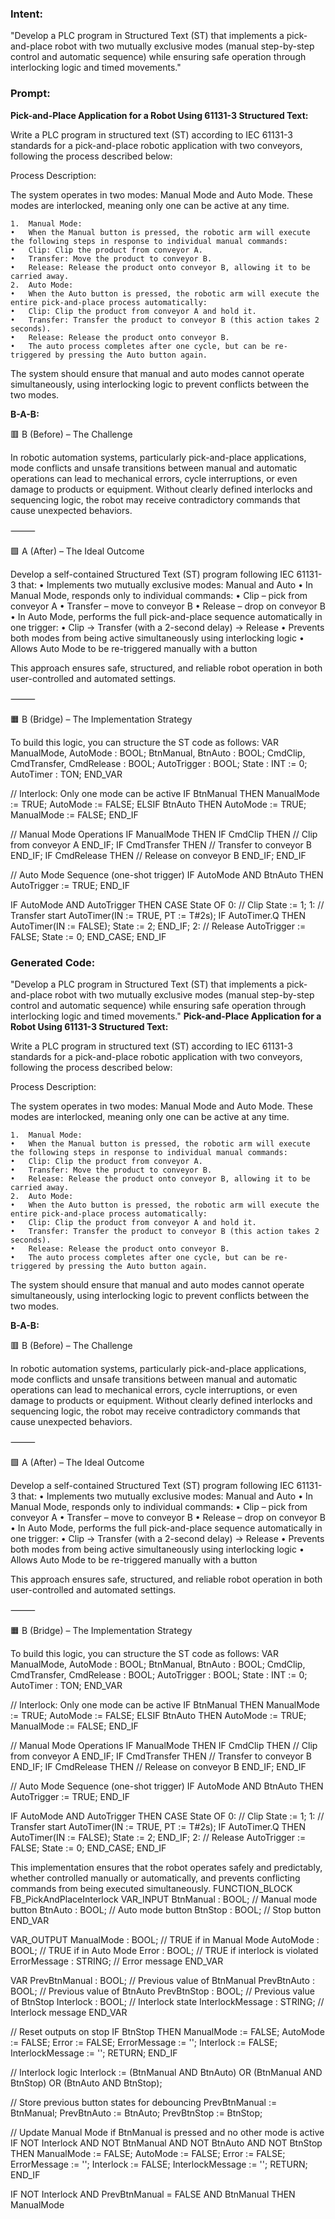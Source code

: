 ### Intent:
"Develop a PLC program in Structured Text (ST) that implements a pick-and-place robot with two mutually exclusive modes (manual step-by-step control and automatic sequence) while ensuring safe operation through interlocking logic and timed movements."

### Prompt:
**Pick-and-Place Application for a Robot Using 61131-3 Structured Text:**

Write a PLC program in structured text (ST) according to IEC 61131-3 standards for a pick-and-place robotic application with two conveyors, following the process described below:

Process Description:

The system operates in two modes: Manual Mode and Auto Mode. These modes are interlocked, meaning only one can be active at any time.

	1.	Manual Mode:
	•	When the Manual button is pressed, the robotic arm will execute the following steps in response to individual manual commands:
	•	Clip: Clip the product from conveyor A.
	•	Transfer: Move the product to conveyor B.
	•	Release: Release the product onto conveyor B, allowing it to be carried away.
	2.	Auto Mode:
	•	When the Auto button is pressed, the robotic arm will execute the entire pick-and-place process automatically:
	•	Clip: Clip the product from conveyor A and hold it.
	•	Transfer: Transfer the product to conveyor B (this action takes 2 seconds).
	•	Release: Release the product onto conveyor B.
	•	The auto process completes after one cycle, but can be re-triggered by pressing the Auto button again.

The system should ensure that manual and auto modes cannot operate simultaneously, using interlocking logic to prevent conflicts between the two modes.

**B-A-B:**

🟥 B (Before) – The Challenge

In robotic automation systems, particularly pick-and-place applications, mode conflicts and unsafe transitions between manual and automatic operations can lead to mechanical errors, cycle interruptions, or even damage to products or equipment. Without clearly defined interlocks and sequencing logic, the robot may receive contradictory commands that cause unexpected behaviors.

⸻

🟩 A (After) – The Ideal Outcome

Develop a self-contained Structured Text (ST) program following IEC 61131-3 that:
	•	Implements two mutually exclusive modes: Manual and Auto
	•	In Manual Mode, responds only to individual commands:
	•	Clip – pick from conveyor A
	•	Transfer – move to conveyor B
	•	Release – drop on conveyor B
	•	In Auto Mode, performs the full pick-and-place sequence automatically in one trigger:
	•	Clip → Transfer (with a 2-second delay) → Release
	•	Prevents both modes from being active simultaneously using interlocking logic
	•	Allows Auto Mode to be re-triggered manually with a button

This approach ensures safe, structured, and reliable robot operation in both user-controlled and automated settings.

⸻

🟧 B (Bridge) – The Implementation Strategy

To build this logic, you can structure the ST code as follows:
VAR
    ManualMode, AutoMode : BOOL;
    BtnManual, BtnAuto : BOOL;
    CmdClip, CmdTransfer, CmdRelease : BOOL;
    AutoTrigger : BOOL;
    State : INT := 0;
    AutoTimer : TON;
END_VAR

// Interlock: Only one mode can be active
IF BtnManual THEN
    ManualMode := TRUE;
    AutoMode := FALSE;
ELSIF BtnAuto THEN
    AutoMode := TRUE;
    ManualMode := FALSE;
END_IF

// Manual Mode Operations
IF ManualMode THEN
    IF CmdClip THEN
        // Clip from conveyor A
    END_IF;
    IF CmdTransfer THEN
        // Transfer to conveyor B
    END_IF;
    IF CmdRelease THEN
        // Release on conveyor B
    END_IF;
END_IF

// Auto Mode Sequence (one-shot trigger)
IF AutoMode AND BtnAuto THEN
    AutoTrigger := TRUE;
END_IF

IF AutoMode AND AutoTrigger THEN
    CASE State OF
        0: 
            // Clip
            State := 1;
        1:
            // Transfer start
            AutoTimer(IN := TRUE, PT := T#2s);
            IF AutoTimer.Q THEN
                AutoTimer(IN := FALSE);
                State := 2;
            END_IF;
        2:
            // Release
            AutoTrigger := FALSE;
            State := 0;
    END_CASE;
END_IF

### Generated Code:
"Develop a PLC program in Structured Text (ST) that implements a pick-and-place robot with two mutually exclusive modes (manual step-by-step control and automatic sequence) while ensuring safe operation through interlocking logic and timed movements."
**Pick-and-Place Application for a Robot Using 61131-3 Structured Text:**

Write a PLC program in structured text (ST) according to IEC 61131-3 standards for a pick-and-place robotic application with two conveyors, following the process described below:

Process Description:

The system operates in two modes: Manual Mode and Auto Mode. These modes are interlocked, meaning only one can be active at any time.

	1.	Manual Mode:
	•	When the Manual button is pressed, the robotic arm will execute the following steps in response to individual manual commands:
	•	Clip: Clip the product from conveyor A.
	•	Transfer: Move the product to conveyor B.
	•	Release: Release the product onto conveyor B, allowing it to be carried away.
	2.	Auto Mode:
	•	When the Auto button is pressed, the robotic arm will execute the entire pick-and-place process automatically:
	•	Clip: Clip the product from conveyor A and hold it.
	•	Transfer: Transfer the product to conveyor B (this action takes 2 seconds).
	•	Release: Release the product onto conveyor B.
	•	The auto process completes after one cycle, but can be re-triggered by pressing the Auto button again.

The system should ensure that manual and auto modes cannot operate simultaneously, using interlocking logic to prevent conflicts between the two modes.

**B-A-B:**

🟥 B (Before) – The Challenge

In robotic automation systems, particularly pick-and-place applications, mode conflicts and unsafe transitions between manual and automatic operations can lead to mechanical errors, cycle interruptions, or even damage to products or equipment. Without clearly defined interlocks and sequencing logic, the robot may receive contradictory commands that cause unexpected behaviors.

⸻

🟩 A (After) – The Ideal Outcome

Develop a self-contained Structured Text (ST) program following IEC 61131-3 that:
	•	Implements two mutually exclusive modes: Manual and Auto
	•	In Manual Mode, responds only to individual commands:
	•	Clip – pick from conveyor A
	•	Transfer – move to conveyor B
	•	Release – drop on conveyor B
	•	In Auto Mode, performs the full pick-and-place sequence automatically in one trigger:
	•	Clip → Transfer (with a 2-second delay) → Release
	•	Prevents both modes from being active simultaneously using interlocking logic
	•	Allows Auto Mode to be re-triggered manually with a button

This approach ensures safe, structured, and reliable robot operation in both user-controlled and automated settings.

⸻

🟧 B (Bridge) – The Implementation Strategy

To build this logic, you can structure the ST code as follows:
VAR
    ManualMode, AutoMode : BOOL;
    BtnManual, BtnAuto : BOOL;
    CmdClip, CmdTransfer, CmdRelease : BOOL;
    AutoTrigger : BOOL;
    State : INT := 0;
    AutoTimer : TON;
END_VAR

// Interlock: Only one mode can be active
IF BtnManual THEN
    ManualMode := TRUE;
    AutoMode := FALSE;
ELSIF BtnAuto THEN
    AutoMode := TRUE;
    ManualMode := FALSE;
END_IF

// Manual Mode Operations
IF ManualMode THEN
    IF CmdClip THEN
        // Clip from conveyor A
    END_IF;
    IF CmdTransfer THEN
        // Transfer to conveyor B
    END_IF;
    IF CmdRelease THEN
        // Release on conveyor B
    END_IF;
END_IF

// Auto Mode Sequence (one-shot trigger)
IF AutoMode AND BtnAuto THEN
    AutoTrigger := TRUE;
END_IF

IF AutoMode AND AutoTrigger THEN
    CASE State OF
        0: 
            // Clip
            State := 1;
        1:
            // Transfer start
            AutoTimer(IN := TRUE, PT := T#2s);
            IF AutoTimer.Q THEN
                AutoTimer(IN := FALSE);
                State := 2;
            END_IF;
        2:
            // Release
            AutoTrigger := FALSE;
            State := 0;
    END_CASE;
END_IF

This implementation ensures that the robot operates safely and predictably, whether controlled manually or automatically, and prevents conflicting commands from being executed simultaneously.
FUNCTION_BLOCK FB_PickAndPlaceInterlock
VAR_INPUT
    BtnManual : BOOL; // Manual mode button
    BtnAuto : BOOL;   // Auto mode button
    BtnStop : BOOL;   // Stop button
END_VAR

VAR_OUTPUT
    ManualMode : BOOL; // TRUE if in Manual Mode
    AutoMode : BOOL;   // TRUE if in Auto Mode
    Error : BOOL;      // TRUE if interlock is violated
    ErrorMessage : STRING; // Error message
END_VAR

VAR
    PrevBtnManual : BOOL; // Previous value of BtnManual
    PrevBtnAuto : BOOL;   // Previous value of BtnAuto
    PrevBtnStop : BOOL;   // Previous value of BtnStop
    Interlock : BOOL;     // Interlock state
    InterlockMessage : STRING; // Interlock message
END_VAR

// Reset outputs on stop
IF BtnStop THEN
    ManualMode := FALSE;
    AutoMode := FALSE;
    Error := FALSE;
    ErrorMessage := '';
    Interlock := FALSE;
    InterlockMessage := '';
    RETURN;
END_IF

// Interlock logic
Interlock := (BtnManual AND BtnAuto) OR (BtnManual AND BtnStop) OR (BtnAuto AND BtnStop);

// Store previous button states for debouncing
PrevBtnManual := BtnManual;
PrevBtnAuto := BtnAuto;
PrevBtnStop := BtnStop;

// Update Manual Mode if BtnManual is pressed and no other mode is active
IF NOT Interlock AND NOT BtnManual AND NOT BtnAuto AND NOT BtnStop THEN
    ManualMode := FALSE;
    AutoMode := FALSE;
    Error := FALSE;
    ErrorMessage := '';
    Interlock := FALSE;
    InterlockMessage := '';
    RETURN;
END_IF

IF NOT Interlock AND PrevBtnManual = FALSE AND BtnManual THEN
    ManualMode
